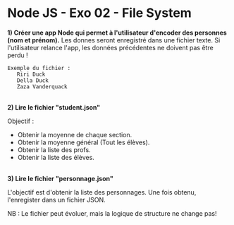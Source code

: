 # Node JS - Exo 02 - File System 

__1)  Créer une app Node qui permet à l'utilisateur d'encoder des personnes (nom et prénom).__ 
Les donnes seront enregistré dans une fichier texte.
Si l'utilisateur relance l'app, les données précédentes ne doivent pas être perdu !

```
Exemple du fichier :
   Riri Duck
   Della Duck
   Zaza Vanderquack
```
\
__2) Lire le fichier "student.json"__

Objectif : 
 - Obtenir la moyenne de chaque section.
 - Obtenir la moyenne général (Tout les élèves).
 - Obtenir la liste des profs.
 - Obtenir la liste des élèves.

\
__3) Lire le fichier "personnage.json"__

L'objectif est d'obtenir la liste des personnages.
Une fois obtenu, l'enregister dans un fichier JSON.

NB : Le fichier peut évoluer, mais la logique de structure ne change pas!